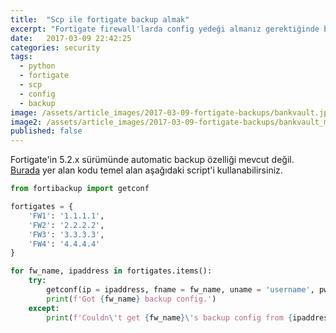 ```yaml
---
title:  "Scp ile fortigate backup almak"
excerpt: "Fortigate firewall'larda config yedeği almanız gerektiğinde başvurabileceğiniz güzel ve basit bir yöntem. SCP ile güncel config'i yedekleyen bu basit program bir çok işinizi kolaylaştıracak."
date:   2017-03-09 22:42:25
categories: security
tags:
  - python
  - fortigate
  - scp
  - config
  - backup
image: /assets/article_images/2017-03-09-fortigate-backups/bankvault.jpg
image2: /assets/article_images/2017-03-09-fortigate-backups/bankvault_mob.jpg
published: false
---
```


Fortigate'in 5.2.x sürümünde automatic backup özelliği mevcut değil. [Burada][networktools] yer alan kodu temel alan aşağıdaki script'i kullanabilirsiniz.

```python
from fortibackup import getconf

fortigates = {
	'FW1': '1.1.1.1',
	'FW2': '2.2.2.2',
	'FW3': '3.3.3.3',
	'FW4': '4.4.4.4'
}

for fw_name, ipaddress in fortigates.items():
	try:
		getconf(ip = ipaddress, fname = fw_name, uname = 'username', pword = 'password')
		print(f'Got {fw_name} backup config.')
	except:
		print(f'Couldn\'t get {fw_name}\'s backup config from {ipaddress}')
```
[networktools]: https://github.com/gunhanoral/networktools/blob/master/fortibackup.py
